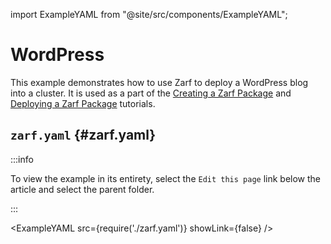 import ExampleYAML from "@site/src/components/ExampleYAML";

# WordPress

This example demonstrates how to use Zarf to deploy a WordPress blog into a cluster.  It is used as a part of the [Creating a Zarf Package](../../docs/5-zarf-tutorials/0-creating-a-zarf-package.md) and [Deploying a Zarf Package](../../docs/5-zarf-tutorials/2-deploying-zarf-packages.md) tutorials.

## `zarf.yaml` {#zarf.yaml}

:::info

To view the example in its entirety, select the `Edit this page` link below the article and select the parent folder.

:::

<ExampleYAML src={require('./zarf.yaml')} showLink={false} />
